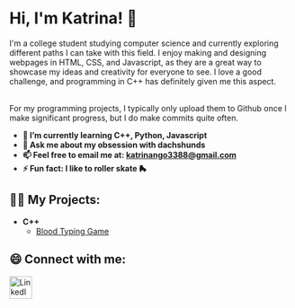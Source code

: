 <h1>Hi, I'm Katrina! 🌱 <br/></h1>

I'm a college student studying computer science and currently exploring different paths I can take with this field. I enjoy making and designing webpages in HTML, CSS, and Javascript, as they are a great way to showcase my ideas and creativity for everyone to see. I love a good challenge, and programming in C++ has definitely given me this aspect. <br/><br/>

For my programming projects, I typically only upload them to Github once I make significant progress, but I do make commits quite often. 

- <b>🌱 I’m currently learning C++, Python, Javascript</b>
- <b>💬 Ask me about my obsession with dachshunds</b>
- <b>📫 Feel free to email me at: katrinango3388@gmail.com</b>
- <b>⚡ Fun fact: I like to roller skate 🛼 </b>

  
<h2>👩‍💻 My Projects:</h2>

- <b>C++</b>
  - [Blood Typing Game](https://github.com/katr1na/Blood-Typing-Game)

<h2> 😄 Connect with me:</h2>

[<img align="left" alt="LinkedIn" width="40px" src="https://cdn.freebiesupply.com/logos/large/2x/linkedin-icon-logo-png-transparent.png" />][linkedin]

[linkedin]: https://www.linkedin.com/in/katrina-ngo-7989b3240/

<!--

Here are some ideas to get you started:

- 🔭 I’m currently working on ...
- 🌱 I’m currently learning ...
- 👯 I’m looking to collaborate on ...
- 🤔 I’m looking for help with ...
- 💬 Ask me about ...
- 📫 How to reach me: ...
- 😄 Pronouns: ...
- ⚡ Fun fact: ...
-->
